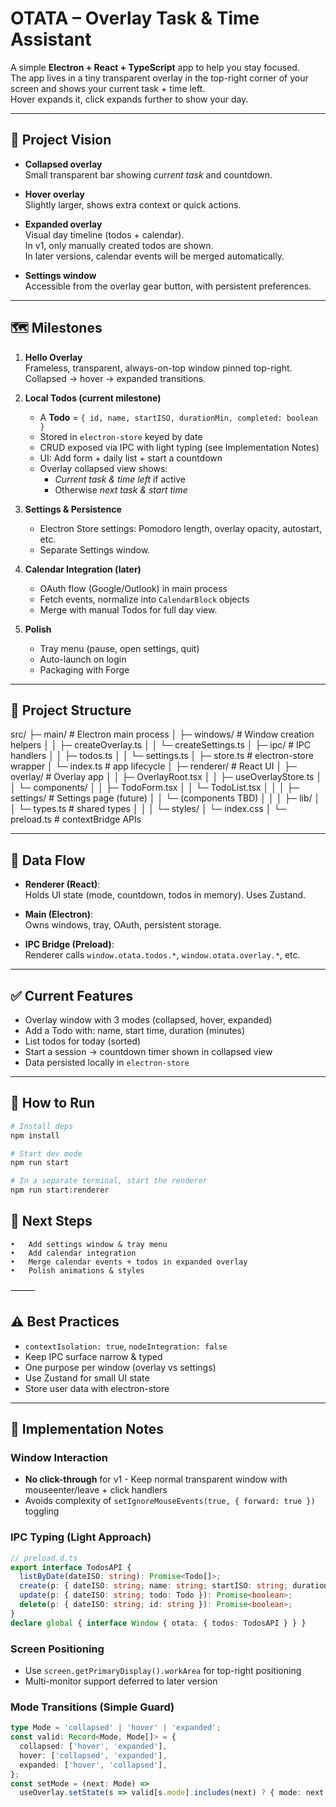 # OTATA – Overlay Task & Time Assistant

A simple **Electron + React + TypeScript** app to help you stay focused.  
The app lives in a tiny transparent overlay in the top-right corner of your screen and shows your current task + time left.  
Hover expands it, click expands further to show your day.

---

## 📌 Project Vision

- **Collapsed overlay**  
  Small transparent bar showing *current task* and countdown.

- **Hover overlay**  
  Slightly larger, shows extra context or quick actions.

- **Expanded overlay**  
  Visual day timeline (todos + calendar).  
  In v1, only manually created todos are shown.  
  In later versions, calendar events will be merged automatically.

- **Settings window**  
  Accessible from the overlay gear button, with persistent preferences.

---

## 🗺️ Milestones

1. **Hello Overlay**  
   Frameless, transparent, always-on-top window pinned top-right.  
   Collapsed → hover → expanded transitions.

2. **Local Todos (current milestone)**
   - A **Todo** = `{ id, name, startISO, durationMin, completed: boolean }`
   - Stored in `electron-store` keyed by date
   - CRUD exposed via IPC with light typing (see Implementation Notes)
   - UI: Add form + daily list + start a countdown
   - Overlay collapsed view shows:
     - *Current task & time left* if active
     - Otherwise *next task & start time*

3. **Settings & Persistence**  
   - Electron Store settings: Pomodoro length, overlay opacity, autostart, etc.  
   - Separate Settings window.

4. **Calendar Integration (later)**  
   - OAuth flow (Google/Outlook) in main process  
   - Fetch events, normalize into `CalendarBlock` objects  
   - Merge with manual Todos for full day view.

5. **Polish**  
   - Tray menu (pause, open settings, quit)  
   - Auto-launch on login  
   - Packaging with Forge

---

## 📂 Project Structure

src/
├─ main/                       # Electron main process
│  ├─ windows/                 # Window creation helpers
│  │  ├─ createOverlay.ts
│  │  └─ createSettings.ts
│  ├─ ipc/                     # IPC handlers
│  │  ├─ todos.ts
│  │  └─ settings.ts
│  ├─ store.ts                 # electron-store wrapper
│  └─ index.ts                 # app lifecycle
│
├─ renderer/                   # React UI
│  ├─ overlay/                 # Overlay app
│  │  ├─ OverlayRoot.tsx
│  │  ├─ useOverlayStore.ts
│  │  └─ components/
│  │     ├─ TodoForm.tsx
│  │     └─ TodoList.tsx
│  │
│  ├─ settings/                # Settings page (future)
│  │  └─ (components TBD)
│  │
│  ├─ lib/
│  │  └─ types.ts              # shared types
│  │
│  └─ styles/
│     └─ index.css
│
└─ preload.ts                  # contextBridge APIs

---

## 🔄 Data Flow

- **Renderer (React)**:  
  Holds UI state (mode, countdown, todos in memory). Uses Zustand.

- **Main (Electron)**:  
  Owns windows, tray, OAuth, persistent storage.

- **IPC Bridge (Preload)**:  
  Renderer calls `window.otata.todos.*`, `window.otata.overlay.*`, etc.

---

## ✅ Current Features

- Overlay window with 3 modes (collapsed, hover, expanded)  
- Add a Todo with: name, start time, duration (minutes)  
- List todos for today (sorted)  
- Start a session → countdown timer shown in collapsed view  
- Data persisted locally in `electron-store`

---

## 🚀 How to Run

```bash
# Install deps
npm install

# Start dev mode
npm run start

# In a separate terminal, start the renderer
npm run start:renderer
```

## 🔮 Next Steps
	•	Add settings window & tray menu
	•	Add calendar integration
	•	Merge calendar events + todos in expanded overlay
	•	Polish animations & styles

⸻

## ⚠️ Best Practices
- `contextIsolation: true`, `nodeIntegration: false`
- Keep IPC surface narrow & typed
- One purpose per window (overlay vs settings)
- Use Zustand for small UI state
- Store user data with electron-store

---

## 📝 Implementation Notes

### Window Interaction
- **No click-through** for v1 - Keep normal transparent window with mouseenter/leave + click handlers
- Avoids complexity of `setIgnoreMouseEvents(true, { forward: true })` toggling

### IPC Typing (Light Approach)
```typescript
// preload.d.ts
export interface TodosAPI {
  listByDate(dateISO: string): Promise<Todo[]>;
  create(p: { dateISO: string; name: string; startISO: string; durationMin: number }): Promise<Todo>;
  update(p: { dateISO: string; todo: Todo }): Promise<boolean>;
  delete(p: { dateISO: string; id: string }): Promise<boolean>;
}
declare global { interface Window { otata: { todos: TodosAPI } } }
```

### Screen Positioning
- Use `screen.getPrimaryDisplay().workArea` for top-right positioning
- Multi-monitor support deferred to later version

### Mode Transitions (Simple Guard)
```typescript
type Mode = 'collapsed' | 'hover' | 'expanded';
const valid: Record<Mode, Mode[]> = {
  collapsed: ['hover', 'expanded'],
  hover: ['collapsed', 'expanded'],
  expanded: ['hover', 'collapsed'],
};
const setMode = (next: Mode) =>
  useOverlay.setState(s => valid[s.mode].includes(next) ? { mode: next } : s);
```